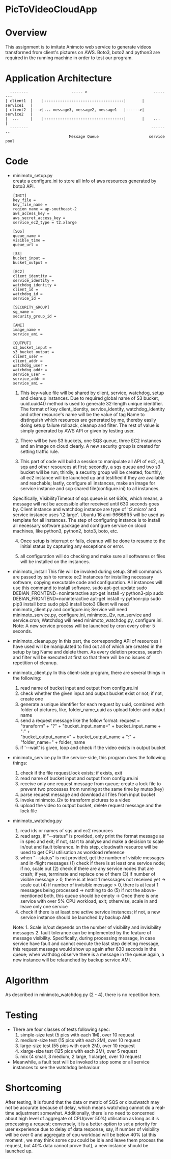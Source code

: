 # PicToVideoCloudApp

# Overview
This assignment is to imitate Animoto web service to generate videos transformed from client's pictures on AWS. Boto3, boto2 and python3 are required in the running machine in order to test our program.


# Application Architecture
```
  --------                   ----- >                             --------
| client1  |    |-----------------------------------|       |    service1   |
| client2  |--->|... message3, message2, message1   |------>|    service2   |
|  ...     |    |-----------------------------------|       |    ...        |
  --------                                                      --------
                            Message Queue                      service pool
```

# Code
* minimoto_setup.py  
create a configure.ini to store all info of aws resources generated by boto3 API. 

	```
	[INIT] 
	key_file =
	key_file_name =
	region_name = ap-southeast-2
	aws_access_key =
	aws_secret_access_key =
	service_ec2_type = t2.xlarge
		
	[SQS]
	queue_name = 
	visible_time = 
	queue_url = 
	
	[S3]
	bucket_input = 
	bucket_output = 
	
	[EC2]
	client_identity = 
	service_identity = 
	watchdog_identity = 
	client_id = 
	watchdog_id = 
	service_id = 
		
	[SECURITY_GROUP]
	sg_name = 
	security_group_id = 
	
	[AMI]
	image_name = 
	service_ami = 
	
	[OUTPUT]
	s3_bucket_input = 
	s3_bucket_output = 
	client_user =
	client_addr = 
	watchdog_user =
	watchdog_addr = 
	service_user =
	service_addr = 
	service_ami =
	
	```
	
  1. This key-value file will be shared by client, service, watchdog, setup and cleanup instances. Due to required global name of S3 bucket, uuid.uuid4() method is used to generate 32-length unique identifier. The format of key client_identity, service_identity, watchdog_identity and other resource's name will be the value of tag Name to distinguish which resources are generated by me, thereby easily doing setup failure rollback, cleanup and filter. The rest of value is simply generated by AWS API or given by testing user.

  2. There will be two S3 buckets, one SQS queue, three EC2 instances and an image on cloud clearly. A new security group is created for setting traffic rule.

  3. This part of code will build a session to manipulate all API of ec2, s3, sqs and other resources at first; secondly, a sqs queue and two s3 bucket will be run; thirdly, a security group will be created; fourthly, all ec2 instance will be launched up and testified if they are available and reachable; lastly, configure all instances, make an image for service instance and scp shared file(configure.ini) to all instances.

   Specifically, VisibilityTimeout of sqs queue is set 630s, which means, a message will not be accessible after received until 630 seconds goes by. Client instance and watchdog instance are type of 't2.micro' and service instance uses 't2.large'. Ubuntu 16 ami-96666ff5 will be used as template for all instances. The step of configuring instance is to install all necessary software package and configure service on cloud machines, like python3, python2, boto3, boto, etc.

  4. Once setup is interrupt or fails, cleanup will be done to resume to the initial status by capturing any exceptions or error.

  5. all configuration will do checking and make sure all softwares or files will be installed on the instances.


* minimoto_install
    This file will be invoked during setup. Shell commands are passed by ssh to remote ec2 instances for installing necessary software, copying executable code and configuration.
    All instances will use this command to install software.
    sudo apt-get update
    sudo DEBIAN_FRONTEND=noninteractive apt-get install -y python3-pip
    sudo DEBIAN_FRONTEND=noninteractive apt-get install -y python-pip
    sudo pip3 install boto
    sudo pip3 install boto3
    Client will need minimoto_client.py and configure.ini;
    Service will need minimoto_service.py, configure.ini, minimoto_i2v, run_service and service.cron;
    Watchdog will need minimoto_watchdog.py, configure.ini.
    Note:
    A new service process will be launched by cron every other 5 seconds.

* minimoto_cleanup.py
    In this part, the corresponding API of resources I have used will be manipulated to find out all of which are created in the setup by tag Name and delete them. As every deletion process, search and filter will be executed at first so that there will be no issues of repetition of cleanup.

* minimoto_client.py
    In this client-side program, there are several things in the following:
    1. read name of bucket input and output from configure.ini
    2. check whether the given input and output bucket exist or not; if not, create one
    3. generate a unique identifier for each request by uuid, combined with folder of pictures, like, folder_name_uuid as upload folder and output name
    4. send a request message like the follow format:
    request = "transform" + "?" + "bucket_input_name=" + bucket_input_name + ":" + \
              "bucket_output_name=" + bucket_output_name + ":" + \
              "folder_name=" + folder_name
    5. if '--wait' is given, loop and check if the video exists in output bucket

* minimoto_service.py
    In the service-side, this program does the following things:
    1. check if the file request.lock exists; if exists, exit
    2. read name of bucket input and output from configure.ini
    3. receive only one request message from queue;
       create a lock file to prevent two processes from running at the same time by mutex(key)
    4. parse request message and download all files from input bucket
    5. invoke minimoto_i2v to transform pictures to a video
    6. upload the video to output bucket, delete request message and the lock file


* minimoto_watchdog.py
    1. read ids or names of sqs and ec2 resources
    2. read args, if "--status" is provided, only print the format message as in spec and exit;
       if not, start to analyse and make a decision to scale in/out and fault tolerance.
       In this step, cloudwath resource will be used to get CPU utilisation as workload reference
    3. when "--status" is not provided, get the number of visible messages and in-flight messages
        (1) check if there is at least one service node; if no, scale out
        (2) check if there are any service nodes that are crash; if yes, terminate and replace one of them
        (3) if number of visible message > 0, there is at least 1 messsages not received yet ->
            scale out
        (4) if number of invisible message > 0, there is at least 1 messages being processed ->
            nothing to do
        (5) if not the above-mentioned both, this queue should be empty ->
            Once there is one service with over 5% CPU workload, exit; otherwise, scale in and leave only one service
    4. check if there is at least one active service instances; if not, a new service instance should be launched by backup AMI

    Note:
        1. Scale in/out depends on the number of visibility and invisibility messages
        2. fault tolerance can be implemented by the feature of message visibility. Specifically, during processing message, in case service have fault and cannot execute the last step deleting message, this request message would show up again after 630 seconds in the queue; when wathdog observe there is a message in the queue again, a new instance will be relaunched by backup service AMI.

# Algorithm
As described in minimoto_watchdog.py (2 - 4), there is no repetition here.

# Testing
- There are four classes of tests following spec:
	1. simple-size test (5 pics with each 1M), over 10 request
	2. medium-size test (15 pics with each 2M), over 10 request
	3. large-size test (55 pics with each 2M), over 10 request
	4. xlarge-size test (125 pics with each 2M), over 5 request
	5. mix (4 small, 3 medium, 2 large, 1 xlarge), over 10 request
- Meanwhile, a fault test will be invoked to stop some or all service instances to see the watchdog behaviour

# Shortcoming
After testing, it is found that the data or metric of SQS or cloudwatch may not be accurate because of delay, which means watchdog cannot do a real-time adjustment somewhat. Additionally, there is no need to concerned about high level of aggregate of CPU(over 50%) utilisation as long as it is processing a request; conversely, it is a better option to set a priority for user experience due to delay of data response, say, if number of visibility will be over 0 and aggregate of cpu workload will be below 40% (at this moment , we may think some cpu could be idle and leave them process the request, but 40% data cannot prove that), a new instance should be launched up.
